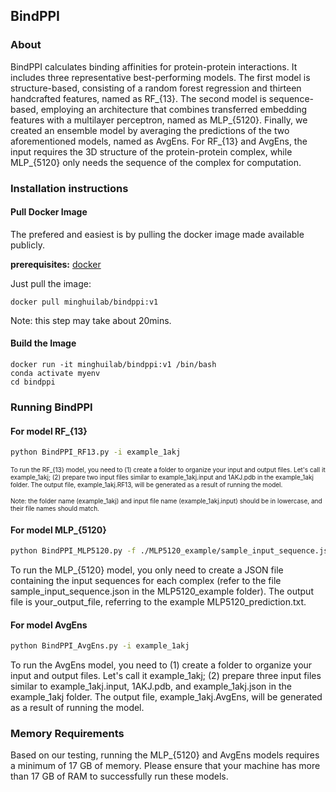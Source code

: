 ## BindPPI
### About

BindPPI calculates binding affinities for protein-protein interactions. It includes three representative best-performing models. The first model is structure-based, consisting of a random forest regression and thirteen handcrafted features, named as RF_{13}. The second model is sequence-based, employing an architecture that combines transferred embedding features with a multilayer perceptron, named as MLP_{5120}. Finally, we created an ensemble model by averaging the predictions of the two aforementioned models, named as AvgEns. For RF_{13} and AvgEns, the input requires the 3D structure of the protein-protein complex, while MLP_{5120} only needs the sequence of the complex for computation.


### Installation instructions

#### Pull Docker Image

The prefered and easiest is by pulling the docker image made available publicly.

**prerequisites:** [docker](https://docs.docker.com/get-docker/)

Just pull the image:

```
docker pull minghuilab/bindppi:v1
```
Note: this step may take about 20mins.

#### Build the Image

```
docker run -it minghuilab/bindppi:v1 /bin/bash
conda activate myenv
cd bindppi
```

### Running BindPPI

#### For model RF_{13}
```sh
python BindPPI_RF13.py -i example_1akj
```
<font size=1>
To run the RF_{13} model, you need to (1) create a folder to organize your input and output files. Let's call it example_1akj; (2) prepare two input files similar to example_1akj.input and 1AKJ.pdb in the example_1akj folder. 
The output file, example_1akj.RF13, will be generated as a result of running the model. 

Note: the folder name (example_1akj) and input file name (example_1akj.input) should be in lowercase, and their file names should match.
</font>

#### For model MLP_{5120}
```sh
python BindPPI_MLP5120.py -f ./MLP5120_example/sample_input_sequence.json -o your_output_file
```
To run the MLP_{5120} model, you only need to create a JSON file containing the input sequences for each complex (refer to the file sample_input_sequence.json in the MLP5120_example folder).
The output file is your_output_file, referring to the example MLP5120_prediction.txt.

#### For model AvgEns
```sh
python BindPPI_AvgEns.py -i example_1akj
```
To run the AvgEns model, you need to (1) create a folder to organize your input and output files. Let's call it example_1akj; (2) prepare three input files similar to example_1akj.input, 1AKJ.pdb, and example_1akj.json in the example_1akj folder. 
The output file, example_1akj.AvgEns, will be generated as a result of running the model. 

### Memory Requirements
Based on our testing, running the MLP_{5120} and AvgEns models requires a minimum of 17 GB of memory. Please ensure that your machine has more than 17 GB of RAM to successfully run these models.
